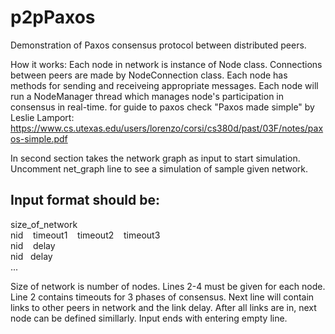 # p2pPaxos
Demonstration of Paxos consensus protocol between distributed peers.

How it works:
Each node in network is instance of Node class. Connections between peers are made by NodeConnection class.
Each node has methods for sending and receiveing appropriate messages. Each node will run a NodeManager thread which manages node's participation in consensus in real-time.
for guide to paxos check "Paxos made simple" by Leslie Lamport:
https://www.cs.utexas.edu/users/lorenzo/corsi/cs380d/past/03F/notes/paxos-simple.pdf

In second section takes the network graph as input to start simulation. Uncomment net_graph line to see a simulation of sample given network.

## Input format should be:

size_of_network  
nid &nbsp;&nbsp; timeout1 &nbsp;&nbsp; timeout2 &nbsp;&nbsp; timeout3   
nid &nbsp;&nbsp; delay   
nid &nbsp;&nbsp;delay   
...

Size of network is number of nodes. Lines 2-4 must be given for each node. Line 2 contains timeouts for 3 phases of consensus. Next line will contain links to other peers in network and the link delay. After all links are in, next node can be defined simillarly. Input ends with entering empty line.

